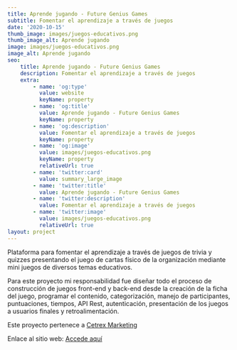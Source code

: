 ```yaml
---
title: Aprende jugando - Future Genius Games
subtitle: Fomentar el aprendizaje a través de juegos
date: '2020-10-15'
thumb_image: images/juegos-educativos.png
thumb_image_alt: Aprende jugando
image: images/juegos-educativos.png
image_alt: Aprende jugando
seo:
    title: Aprende jugando - Future Genius Games
    description: Fomentar el aprendizaje a través de juegos
    extra:
        - name: 'og:type'
          value: website
          keyName: property
        - name: 'og:title'
          value: Aprende jugando - Future Genius Games
          keyName: property
        - name: 'og:description'
          value: Fomentar el aprendizaje a través de juegos
          keyName: property
        - name: 'og:image'
          value: images/juegos-educativos.png
          keyName: property
          relativeUrl: true
        - name: 'twitter:card'
          value: summary_large_image
        - name: 'twitter:title'
          value: Aprende jugando - Future Genius Games
        - name: 'twitter:description'
          value: Fomentar el aprendizaje a través de juegos
        - name: 'twitter:image'
          value: images/juegos-educativos.png
          relativeUrl: true
layout: project
---
```


Plataforma para fomentar el aprendizaje a través de juegos de trivia y quizzes presentando el juego de cartas físico de la organización mediante mini juegos de diversos temas educativos.

Para este proyecto mi responsabilidad fue diseñar todo el proceso de construcción de juegos front-end y back-end desde la creación de la ficha del juego, programar el contenido, categorización, manejo de participantes, puntuaciones, tiempos, API Rest, autenticación, presentación de los juegos a usuarios finales y retroalimentación.

Este proyecto pertenece a [Cetrex Marketing](https://cetrexmarketing.com/)

Enlace al sitio web: [Accede aquí](https://playbig.futuregenius.games)
